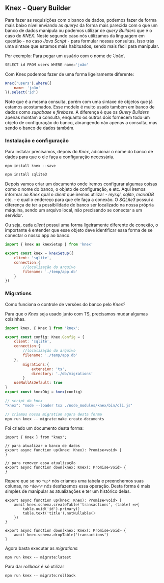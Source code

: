 ## Knex - Query Builder

Para fazer as requisições com o banco de dados, podemos fazer de forma mais baixo nível enviando as _querys_ da forma mais parecida com o que um banco de dados manipula ou podemos utilizar de _query Builders_ que é o caso do _KNEX_. Neste segundo caso nós utilizamos da linguagem em questão - no caso _Java Script_ - para formular nossas consultas. Isso trás uma sintaxe que estamos mais habituados, sendo mais fácil para manipular.

Por exemplo: Para pegar um usuário com o nome de ‘João’.

```jsx
SELECT id FROM users WHERE name='joão'
```

Com Knex podemos fazer de uma forma ligeiramente diferente:

```jsx
Knex('users').where({
	name: 'joão'
}).select('id')
```

Note que é a mesma consulta, porém com uma sintaxe de objetos que já estamos acostumados. Esse modelo é muito usado também em banco de dados como _supabase_ e _firebase_. A diferença é que os _Query Builders_ apenas montam a consulta, enquanto os outros dois fornecem todo um objeto de configuração do banco, abrangendo não apenas a consulta, mas sendo o banco de dados também.

### Instalação e configuração

Para instalar precisamos, depois do _Knex_, adicionar o nome do banco de dados para que o ele faça a configuração necessária.

```jsx
npm install knex --save
```

```jsx
npm install sqlite3
```

Depois vamos criar um documento onde iremos configurar algumas coisas como o nome do banco, o objeto de configuração, e etc. Aqui iremos informar ao _Knex_ qual o _client_ que iremos utilizar - _mysql_, _sqlite_, _mariaDB_ etc. - e qual o endereço para que ele faça a conexão. O _SQLite3_ possui a diferença de ter a possibilidade do banco ser localizado na nossa própria máquina, sendo um arquivo local, não precisando se conectar a um servidor.

Ou seja, cada _client_ possui uma forma ligeiramente diferente de conexão, o importante é entender que esse objeto deve identificar essa forma de se conectar o nosso app ao banco.

```jsx
import { knex as knexSetup } from 'knex'

export const knex = knexSetup({
	client: 'sqlite',
	connection:{
		//localização do arquivo
		filename: './temp/app.db'
	}
})
```

### Migrations

Como funciona o controle de versões do banco pelo _Knex?_

Para que o _Knex_ seja usado junto com TS, precisamos mudar algumas coisinhas.

```jsx
import knex, { Knex } from 'knex';

export const config: Knex.Config = {
    client: 'sqlite',
    connection:{
        //localização do arquivo
        filename: './temp/app.db'
    },
		migrations:{
			extension: 'ts',
			directory: './db/migrations'
		}
    useNullAsDefault: true
}
export const knexObj = knex(config)
```

```jsx
// script do knex
"knex": "node --loader tsx ./node_modules/knex/bin/cli.js"
```

```jsx
// criamos nossa migration agora desta forma
npm run knex -- migrate:make create-documents
```

Foi criado um documento desta forma:

```tsx
import { Knex } from "knex";

// para atualizar o banco de dados 
export async function up(knex: Knex): Promise<void> {
}

// para remover essa atualização
export async function down(knex: Knex): Promise<void> {
}
```

Repare que se no `*up*` nós criamos uma tabela e preenchemos suas colunas, no `*down*` nós desfazemos essa operação. Desta forma é mais simples de manipular as atualizações e ter um histórico delas.

```tsx
export async function up(knex: Knex): Promise<void> {
    await knex.schema.createTable('transactions', (table) =>{
        table.uuid('id').primary()
        table.text('title').notNullable()
    })
}

export async function down(knex: Knex): Promise<void> {
    await knex.schema.dropTable('transactions')
}
```

Agora basta executar as _migrations_:

```tsx
npm run knex -- migrate:latest
```

Para dar _rollback_ é só utilizar

```tsx
npm run knex -- migrate:rollback
```